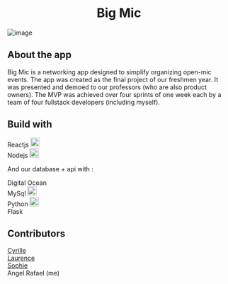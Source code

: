 <h1 align='center'>Big Mic</h1>

![image](https://s7.gifyu.com/images/Captured5c3ab4b9aa28e46.png)
## About the app

Big Mic is a networking app designed to simplify organizing open-mic events. The app was created as the final project of our freshmen year.
It was presented and demoed to our professors (who are also product owners). The MVP was achieved over four sprints of one week each by a team of four fullstack developers (including myself).

## Build with

Reactjs
<a href="https://reactnative.dev/" title="React Native"><img src="https://github.com/tomchen/stack-icons/blob/master/logos/react.svg" alt="React Native" width="21px" height="21px"></a><br>
Nodejs
<a href="https://nodejs.org/" title="Node.js"><img src="https://github.com/tomchen/stack-icons/blob/master/logos/nodejs-icon.svg" alt="Node.js" width="21px" height="21px"></a>

And our database + api with :

Digital Ocean<br>
MySql
<a href="https://dev.mysql.com/" title="MySQL"><img src="https://github.com/tomchen/stack-icons/blob/master/logos/mysql.svg" alt="MySQL" width="21px" height="21px"></a><br>
Python
<a href="https://www.python.org/" title="Python"><img src="https://github.com/tomchen/stack-icons/blob/master/logos/python.svg" alt="Python" width="21px" height="21px"></a><br>
Flask

## Contributors
<a href="https://github.com/CyrGeo">Cyrille</a><br>
<a href="https://github.com/LaurierRose">Laurence</a><br>
<a href="https://github.com/sofiefrance">Sophie</a><br>
Angel Rafael (me)
